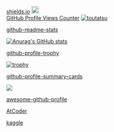 
<p align="left"> 
  <a href="https://img.shields.io">shields.io</a>
  <a href="https://github.com/toutatsu">
    <img height="20" src="https://img.shields.io/github/followers/toutatsu?label=follow&logo=github&style=flat" />
  </a>
  <br>
  <a href="https://github.com/antonkomarev/github-profile-views-counter">GitHub Profile Views Counter</a>
  <a href="https://github.com/toutatsu/toutatsu/">
    <img src="https://komarev.com/ghpvc/?username=toutatsu" alt="toutatsu" />
  </a>
  <br>
  
</p>

[github-readme-stats](https://github.com/anuraghazra/github-readme-stats)

[![Anurag's GitHub stats](https://github-readme-stats.vercel.app/api?username=toutatsu)](https://github.com/anuraghazra/github-readme-stats)


[github-profile-trophy](https://github.com/ryo-ma/github-profile-trophy)

[![trophy](https://github-profile-trophy.vercel.app/?username=toutatsu)](https://github.com/ryo-ma/github-profile-trophy)


[github-profile-summary-cards](https://github.com/vn7n24fzkq/github-profile-summary-cards)

![](https://github-profile-summary-cards.vercel.app/api/cards/profile-details?username=toutatsu&theme=vue)


[awesome-github-profile](https://zzetao.github.io/awesome-github-profile/)

[AtCoder](https://atcoder.jp/users/toutatsu)

[kaggle](https://www.kaggle.com/toutatsu)

<!--
**toutatsu/toutatsu** is a ✨ _special_ ✨ repository because its `README.md` (this file) appears on your GitHub profile.

Here are some ideas to get you started:

- 🔭 I’m currently working on ...
- 🌱 I’m currently learning ...
- 👯 I’m looking to collaborate on ...
- 🤔 I’m looking for help with ...
- 💬 Ask me about ...
- 📫 How to reach me: ...
- 😄 Pronouns: ...
- ⚡ Fun fact: ...
-->
